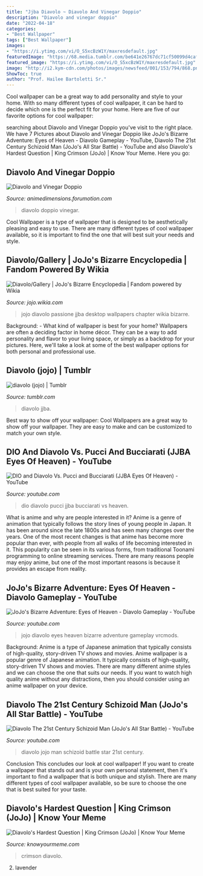 ```yaml
---
title: "Jjba Diavolo ~ Diavolo And Vinegar Doppio"
description: "Diavolo and vinegar doppio"
date: "2022-04-18"
categories:
- "Best Wallpaper"
tags: ["Best Wallpaper"]
images:
- "https://i.ytimg.com/vi/O_S5xcBzW1Y/maxresdefault.jpg"
featuredImage: "https://68.media.tumblr.com/be641e26767dc71cf50099d4cafcbf4d/tumblr_ndwukyxIAB1qhcw70o7_500.jpg"
featured_image: "https://i.ytimg.com/vi/O_S5xcBzW1Y/maxresdefault.jpg"
image: "http://i2.kym-cdn.com/photos/images/newsfeed/001/153/794/868.png"
ShowToc: true
author: "Prof. Hailee Bartoletti Sr."
---
```



Cool wallpaper can be a great way to add personality and style to your home. With so many different types of cool wallpaper, it can be hard to decide which one is the perfect fit for your home. Here are five of our favorite options for cool wallpaper: 

	

		
searching about Diavolo and Vinegar Doppio you've visit to the right place. We have 7 Pictures about Diavolo and Vinegar Doppio like JoJo&#039;s Bizarre Adventure: Eyes of Heaven - Diavolo Gameplay - YouTube, Diavolo The 21st Century Schizoid Man (JoJo&#039;s All Star Battle) - YouTube and also Diavolo&#039;s Hardest Question | King Crimson (JoJo) | Know Your Meme. Here you go:
		
    
## Diavolo And Vinegar Doppio

<img loading=lazy src="http://images.wikia.com/jjba/images/1/1f/Diavolo_ASB.jpg" onerror="this.onerror=null;this.src='https://tse1.mm.bing.net/th?id=OIP.VlafaXoAj1wO9q4Wh2xT1QAAAA&amp;pid=15.1';" alt="Diavolo and Vinegar Doppio">

_Source: animedimensions.forumotion.com_

>diavolo doppio vinegar. 

	

Cool Wallpaper is a type of wallpaper that is designed to be aesthetically pleasing and easy to use. There are many different types of cool wallpaper available, so it is important to find the one that will best suit your needs and style.

    
## Diavolo/Gallery | JoJo&#039;s Bizarre Encyclopedia | Fandom Powered By Wikia

<img loading=lazy src="http://vignette4.wikia.nocookie.net/jjba/images/8/8c/Chapter_520_Cover_B.jpg/revision/latest?cb=20140815192931" onerror="this.onerror=null;this.src='https://tse4.mm.bing.net/th?id=OIP.U2K8uPXWB7_SuIKJQo09_wHaFs&amp;pid=15.1';" alt="Diavolo/Gallery | JoJo&#039;s Bizarre Encyclopedia | Fandom powered by Wikia">

_Source: jojo.wikia.com_

>jojo diavolo passione jjba desktop wallpapers chapter wikia bizarre. 

	

Background: - What kind of wallpaper is best for your home?
Wallpapers are often a deciding factor in home décor. They can be a way to add personality and flavor to your living space, or simply as a backdrop for your pictures. Here, we'll take a look at some of the best wallpaper options for both personal and professional use.

    
## Diavolo (jojo) | Tumblr

<img loading=lazy src="https://68.media.tumblr.com/be641e26767dc71cf50099d4cafcbf4d/tumblr_ndwukyxIAB1qhcw70o7_500.jpg" onerror="this.onerror=null;this.src='https://tse4.mm.bing.net/th?id=OIP.cZEJxS_JY8UGPbBZ4iDzSQAAAA&amp;pid=15.1';" alt="diavolo (jojo) | Tumblr">

_Source: tumblr.com_

>diavolo jjba. 

	

Best way to show off your wallpaper:
Cool Wallpapers are a great way to show off your wallpaper. They are easy to make and can be customized to match your own style.

    
## DIO And Diavolo Vs. Pucci And Bucciarati (JJBA Eyes Of Heaven) - YouTube

<img loading=lazy src="https://i.ytimg.com/vi/A5Z4siToVTI/maxresdefault.jpg" onerror="this.onerror=null;this.src='https://tse2.mm.bing.net/th?id=OIP.Rxts8T9jgeydhIuJBIDrzwHaEK&amp;pid=15.1';" alt="DIO and Diavolo Vs. Pucci and Bucciarati (JJBA Eyes Of Heaven) - YouTube">

_Source: youtube.com_

>dio diavolo pucci jjba bucciarati vs heaven. 

	

What is anime and why are people interested in it?
Anime is a genre of animation that typically follows the story lines of young people in Japan. It has been around since the late 1800s and has seen many changes over the years. One of the most recent changes is that anime has become more popular than ever, with people from all walks of life becoming interested in it. This popularity can be seen in its various forms, from traditional Toonami programming to online streaming services. There are many reasons people may enjoy anime, but one of the most important reasons is because it provides an escape from reality.

    
## JoJo&#039;s Bizarre Adventure: Eyes Of Heaven - Diavolo Gameplay - YouTube

<img loading=lazy src="https://i.ytimg.com/vi/UThHDegqc0g/maxresdefault.jpg" onerror="this.onerror=null;this.src='https://tse2.mm.bing.net/th?id=OIP._jW_O5x-EpdVDg-0YFw5tQHaEK&amp;pid=15.1';" alt="JoJo&#039;s Bizarre Adventure: Eyes of Heaven - Diavolo Gameplay - YouTube">

_Source: youtube.com_

>jojo diavolo eyes heaven bizarre adventure gameplay vrcmods. 

	

Background: Anime is a type of Japanese animation that typically consists of high-quality, story-driven TV shows and movies.
Anime wallpaper is a popular genre of Japanese animation. It typically consists of high-quality, story-driven TV shows and movies. There are many different anime styles and we can choose the one that suits our needs. If you want to watch high quality anime without any distractions, then you should consider using an anime wallpaper on your device.

    
## Diavolo The 21st Century Schizoid Man (JoJo&#039;s All Star Battle) - YouTube

<img loading=lazy src="https://i.ytimg.com/vi/O_S5xcBzW1Y/maxresdefault.jpg" onerror="this.onerror=null;this.src='https://tse3.mm.bing.net/th?id=OIP.iKnoCfJjxiRNS93Oyd8VigHaEK&amp;pid=15.1';" alt="Diavolo The 21st Century Schizoid Man (JoJo&#039;s All Star Battle) - YouTube">

_Source: youtube.com_

>diavolo jojo man schizoid battle star 21st century. 

	

Conclusion
This concludes our look at cool wallpaper! If you want to create a wallpaper that stands out and is your own personal statement, then it's important to find a wallpaper that is both unique and stylish. There are many different types of cool wallpaper available, so be sure to choose the one that is best suited for your taste.

    
## Diavolo&#039;s Hardest Question | King Crimson (JoJo) | Know Your Meme

<img loading=lazy src="http://i2.kym-cdn.com/photos/images/newsfeed/001/153/794/868.png" onerror="this.onerror=null;this.src='https://tse2.mm.bing.net/th?id=OIP.ZJYEL1WX2xbtuVC4vSrYIQHaHa&amp;pid=15.1';" alt="Diavolo&#039;s Hardest Question | King Crimson (JoJo) | Know Your Meme">

_Source: knowyourmeme.com_

>crimson diavolo. 

	

2. lavender 

